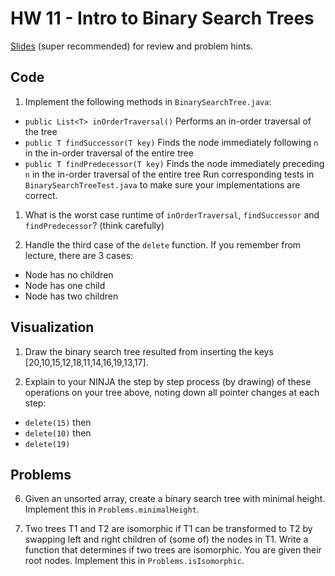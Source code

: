 # HW 11 - Intro to Binary Search Trees

[Slides](https://docs.google.com/presentation/d/1oxx5K3J5ce0-ATQeH3Chetf9JKwT8XGGj1MgDo5Adu0/edit?usp=sharing) (super recommended) for review and problem hints.

## Code

1. Implement the following methods in `BinarySearchTree.java`:
  * `public List<T> inOrderTraversal()` Performs an in-order traversal of the tree
  * `public T findSuccessor(T key)` Finds the node immediately following `n` in the in-order traversal of the entire tree
  * `public T findPredecessor(T key)` Finds the node immediately preceding `n` in the in-order traversal of the entire tree
  Run corresponding tests in `BinarySearchTreeTest.java` to make sure your implementations are correct.

1. What is the worst case runtime of `inOrderTraversal`, `findSuccessor` and `findPredecessor`? (think carefully)

1. Handle the third case of the `delete` function. If you remember from lecture, there are 3 cases:

- Node has no children
- Node has one child
- Node has two children

## Visualization

1. Draw the binary search tree resulted from inserting the keys [20,10,15,12,18,11,14,16,19,13,17].

1. Explain to your NINJA the step by step process (by drawing) of these operations on your tree above, noting down all pointer changes at each step:
  * `delete(15)` then
  * `delete(10)` then
  * `delete(19)`

## Problems

6. Given an unsorted array, create a binary search tree with minimal height. Implement this in `Problems.minimalHeight`.

7. Two trees T1 and T2 are isomorphic if T1 can be transformed to T2 by swapping left and right children of (some of) the nodes in T1. Write a function that determines if two trees are isomorphic. You are given their root nodes. Implement this in `Problems.isIsomorphic`.
